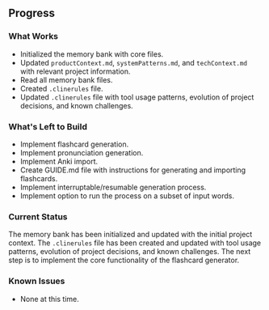 ## Progress

### What Works

- Initialized the memory bank with core files.
- Updated `productContext.md`, `systemPatterns.md`, and `techContext.md` with relevant project information.
- Read all memory bank files.
- Created `.clinerules` file.
- Updated `.clinerules` file with tool usage patterns, evolution of project decisions, and known challenges.

### What's Left to Build

- Implement flashcard generation.
- Implement pronunciation generation.
- Implement Anki import.
- Create GUIDE.md file with instructions for generating and importing flashcards.
- Implement interruptable/resumable generation process.
- Implement option to run the process on a subset of input words.

### Current Status

The memory bank has been initialized and updated with the initial project context. The `.clinerules` file has been created and updated with tool usage patterns, evolution of project decisions, and known challenges. The next step is to implement the core functionality of the flashcard generator.

### Known Issues

- None at this time.
